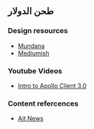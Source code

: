 ## طحن الدولار

### Design resources

- [Mundana](https://www.wowthemes.net/mundana-free-html-bootstrap-template/)
- [Mediumish](https://www.wowthemes.net/mediumish-free-bootstrap-4-0-html-template-medium-styled/)

### Youtube Videos

- [Intro to Apollo Client 3.0](https://www.youtube.com/watch?v=ou0fEW1eRjc&ab_channel=ApolloGraphQL)

### Content refercences

- [Ait News](https://aitnews.com/latest-it-news/)
